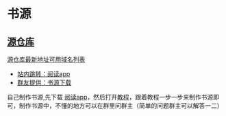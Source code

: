 # 书源

## [源仓库](http://www.yckceo.com/yuedu/shuyuan/index.html)

[源仓库最新地址可用域名列表](http://yckceo.vip/)

- [站内跳转：阅读app](/utils/software.md#开源阅读)
- [群友提供：书源下载](https://www.aliyundrive.com/s/Nu6C9Bxabiz)

自己制作书源,先下载 [阅读app](/utils/software.md#开源阅读)，然后打开[教程](https://www.bilibili.com/video/BV1V64y1872J?spm_id_from=333.337.search-card.all.click&vd_source=4db4edf8e68a4ceac9f0a41212e6f026)，跟着教程一步一步来制作书源即可，制作书源中，不懂的地方可以在群里问群主（简单的问题群主可以解答一二）


